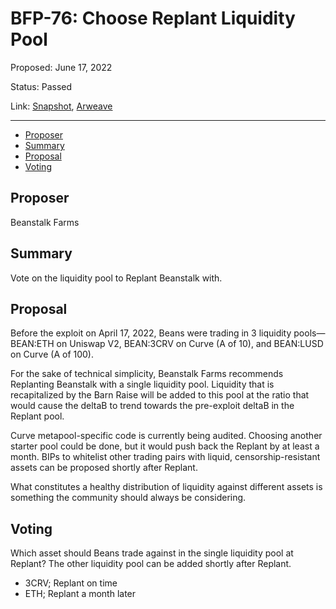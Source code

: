 # BFP-76: Choose Replant Liquidity Pool

Proposed: June 17, 2022

Status: Passed

Link: [Snapshot](https://snapshot.org/#/beanstalkfarms.eth/proposal/0xae6e909e82ee6c0ffd0ae266dd9b6e2d07894af62c6ba8de76ef0002489eb2a8), [Arweave](https://arweave.net/f4g3TSdDm8lpLTKXHKcP2oeDA0zs0oJ_LVz28wW6GK8)

---

- [Proposer](#proposer)
- [Summary](#summary)
- [Proposal](#proposal)
- [Voting](#voting)

## Proposer

Beanstalk Farms

## Summary

Vote on the liquidity pool to Replant Beanstalk with. 

## Proposal

Before the exploit on April 17, 2022, Beans were trading in 3 liquidity pools—BEAN:ETH on Uniswap V2, BEAN:3CRV on Curve (A of 10), and BEAN:LUSD on Curve (A of 100).

For the sake of technical simplicity, Beanstalk Farms recommends Replanting Beanstalk with a single liquidity pool. Liquidity that is recapitalized by the Barn Raise will be added to this pool at the ratio that would cause the deltaB to trend towards the pre-exploit deltaB in the Replant pool.

Curve metapool-specific code is currently being audited. Choosing another starter pool could be done, but it would push back the Replant by at least a month. BIPs to whitelist other trading pairs with liquid, censorship-resistant assets can be proposed shortly after Replant.

What constitutes a healthy distribution of liquidity against different assets is something the community should always be considering.

## Voting

Which asset should Beans trade against in the single liquidity pool at Replant? The other liquidity pool can be added shortly after Replant.

* 3CRV; Replant on time
* ETH; Replant a month later

